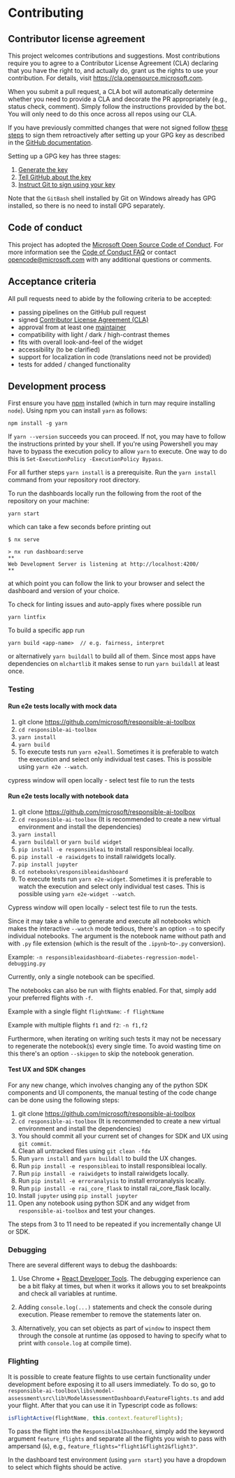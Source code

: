 # Contributing

## Contributor license agreement

This project welcomes contributions and suggestions. Most contributions
require you to agree to a Contributor License Agreement (CLA) declaring that
you have the right to, and actually do, grant us the rights to use your
contribution. For details, visit <https://cla.opensource.microsoft.com>.

When you submit a pull request, a CLA bot will automatically determine whether
you need to provide a CLA and decorate the PR appropriately (e.g., status
check, comment). Simply follow the instructions provided by the bot. You will
only need to do this once across all repos using our CLA.

If you have previously committed changes that were not signed follow
[these steps](https://dev.to/jrushlow/oops-i-forgot-to-sign-my-commit-from-last-monday-2jke)
to sign them retroactively after setting up your GPG key as described in the
[GitHub documentation](https://docs.github.com/en/github/authenticating-to-github/managing-commit-signature-verification).

Setting up a GPG key has three stages:

1. [Generate the key](https://docs.github.com/en/free-pro-team@latest/github/authenticating-to-github/generating-a-new-gpg-key)
1. [Tell GitHub about the key](https://docs.github.com/en/free-pro-team@latest/github/authenticating-to-github/adding-a-new-gpg-key-to-your-github-account)
1. [Instruct Git to sign using your key](https://docs.github.com/en/free-pro-team@latest/github/authenticating-to-github/telling-git-about-your-signing-key)

Note that the `GitBash` shell installed by Git on Windows already has GPG
installed, so there is no need to install GPG separately.

## Code of conduct

This project has adopted the
[Microsoft Open Source Code of Conduct](https://opensource.microsoft.com/codeofconduct/).
For more information see the
[Code of Conduct FAQ](https://opensource.microsoft.com/codeofconduct/faq/) or
contact [opencode@microsoft.com](mailto:opencode@microsoft.com) with any
additional questions or comments.

## Acceptance criteria

All pull requests need to abide by the following criteria to be accepted:

- passing pipelines on the GitHub pull request
- signed [Contributor License Agreement (CLA)](#contributor-license-agreement)
- approval from at least one [maintainer](./README.md#maintainers)
- compatibility with light / dark / high-contrast themes
- fits with overall look-and-feel of the widget
- accessibility (to be clarified)
- support for localization in code (translations need not be provided)
- tests for added / changed functionality

## Development process

First ensure you have
[npm](https://docs.npmjs.com/downloading-and-installing-node-js-and-npm)
installed (which in turn may require installing `node`).
Using npm you can install `yarn` as follows:

```
npm install -g yarn
```

If `yarn --version` succeeds you can proceed.
If not, you may have to follow the instructions printed by your shell.
If you're using Powershell you may have to bypass the execution policy
to allow `yarn` to execute. One way to do this is `Set-ExecutionPolicy -ExecutionPolicy Bypass`.

For all further steps `yarn install` is a prerequisite.
Run the `yarn install` command from your repository root directory.

To run the dashboards locally run the following from the root of the
repository on your machine:

```
yarn start
```

which can take a few seconds before printing out

```
$ nx serve

> nx run dashboard:serve
**
Web Development Server is listening at http://localhost:4200/
**
```

at which point you can follow the link to your browser and select the
dashboard and version of your choice.

To check for linting issues and auto-apply fixes where possible run

```
yarn lintfix
```

To build a specific app run

```
yarn build <app-name>  // e.g. fairness, interpret
```

or alternatively `yarn buildall` to build all of them. Since most apps have
dependencies on `mlchartlib` it makes sense to run `yarn buildall` at least
once.

### Testing

#### Run e2e tests locally with mock data

1. git clone <https://github.com/microsoft/responsible-ai-toolbox>
2. `cd responsible-ai-toolbox`
3. `yarn install`
4. `yarn build`
5. To execute tests run `yarn e2eall`. Sometimes it is preferable to watch the execution and select only individual test cases. This is possible using `yarn e2e --watch`.

cypress window will open locally - select test file to run the tests

#### Run e2e tests locally with notebook data

1. git clone <https://github.com/microsoft/responsible-ai-toolbox>
2. `cd responsible-ai-toolbox` (It is recommended to create a new virtual environment and install the dependencies)
3. `yarn install`
4. `yarn buildall` or `yarn build widget`
5. `pip install -e responsibleai` to install responsibleai locally.
6. `pip install -e raiwidgets` to install raiwidgets locally.
7. `pip install jupyter`
8. `cd notebooks\responsibleaidashboard`
9. To execute tests run `yarn e2e-widget`. Sometimes it is preferable to watch the execution and select only individual test cases. This is possible using `yarn e2e-widget --watch`.

Cypress window will open locally - select test file to run the tests.

Since it may take a while to generate and execute all notebooks which makes
the interactive `--watch` mode tedious, there's an option `-n` to specify
individual notebooks. The argument is the notebook name without path and with
`.py` file extension (which is the result of the `.ipynb`-to-`.py`
conversion).

Example: `-n responsibleaidashboard-diabetes-regression-model-debugging.py`

Currently, only a single notebook can be specified.

The notebooks can also be run with flights enabled. For that, simply add your
preferred flights with `-f`.

Example with a single flight `flightName`:
`-f flightName`

Example with multiple flights `f1` and `f2`:
`-n f1,f2`

Furthermore, when iterating on writing such tests it may not be necessary to
regenerate the notebook(s) every single time. To avoid wasting time on this
there's an option `--skipgen` to skip the notebook generation.

#### Test UX and SDK changes

For any new change, which involves changing any of the python SDK components and UI components, the manual testing of the code change can be done using the following steps:

1. git clone <https://github.com/microsoft/responsible-ai-toolbox>
2. `cd responsible-ai-toolbox` (It is recommended to create a new virtual environment and install the dependencies)
3. You should commit all your current set of changes for SDK and UX using `git commit`.
4. Clean all untracked files using `git clean -fdx`
5. Run `yarn install` and `yarn buildall` to build the UX changes.
6. Run `pip install -e responsibleai` to install responsibleai locally.
7. Run `pip install -e raiwidgets` to install raiwidgets locally.
8. Run `pip install -e erroranalysis` to install erroranalysis locally.
9. Run `pip install -e rai_core_flask` to install rai_core_flask locally.
10. Install `jupyter` using `pip install jupyter`
11. Open any notebook using python SDK and any widget from `responsible-ai-toolbox` and test your changes.

The steps from 3 to 11 need to be repeated if you incrementally change UI or SDK.

### Debugging

There are several different ways to debug the dashboards:

1. Use Chrome +
   [React Developer Tools](https://chrome.google.com/webstore/detail/react-developer-tools/fmkadmapgofadopljbjfkapdkoienihi).
   The debugging experience can be a bit flaky at times, but when it works it
   allows you to set breakpoints and check all variables at runtime.

2. Adding `console.log(...)` statements and check the console during
   execution. Please remember to remove the statements later on.

3. Alternatively, you can set objects as part of `window` to inspect them
   through the console at runtime (as opposed to having to specify what to
   print with `console.log` at compile time).

### Flighting

It is possible to create feature flights to use certain functionality under
development before exposing it to all users immediately.
To do so, go to
`responsible-ai-toolbox\libs\model-assessment\src\lib\ModelAssessmentDashboard\FeatureFlights.ts`
and add your flight.
After that you can use it in Typescript code as follows:

```typescript
isFlightActive(flightName, this.context.featureFlights);
```

To pass the flight into the `ResponsibleAIDashboard`, simply add the keyword
argument `feature_flights` and separate all the flights you wish to pass with
ampersand (`&`), e.g., `feature_flights="flight1&flight2&flight3"`.

In the dashboard test environment (using `yarn start`) you have a dropdown to
select which flights should be active.
